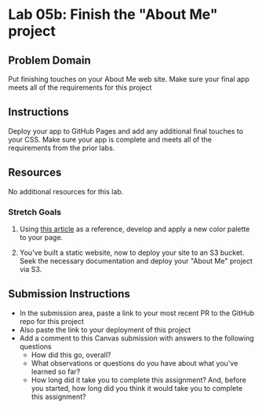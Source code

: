 # Lab 05b: Finish the "About Me" project


## Problem Domain

Put finishing touches on your About Me web site. Make sure your final app meets all of the requirements for this project

## Instructions
Deploy your app to GitHub Pages and add any additional final touches to your CSS. Make sure your app is complete and meets all of the requirements from the prior labs.

## Resources
No additional resources for this lab.

### Stretch Goals

1. Using [this article](https://www.smashingmagazine.com/2016/04/web-developer-guide-color/) as a reference, develop and apply a new color palette to your page.

1. You've built a static website, now to deploy your site to an S3 bucket. Seek the necessary documentation and deploy your "About Me" project via S3.

## Submission Instructions

- In the submission area, paste a link to your most recent PR to the GitHub repo for this project
- Also paste the link to your deployment of this project
- Add a comment to this Canvas submission with answers to the following questions
  - How did this go, overall?
  - What observations or questions do you have about what you've learned so far?
  - How long did it take you to complete this assignment? And, before you started, how long did you think it would take you to complete this assignment?
